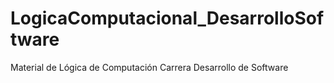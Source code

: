 # LogicaComputacional_DesarrolloSoftware
Material de Lógica de Computación Carrera Desarrollo de Software

